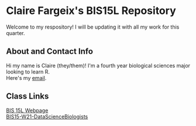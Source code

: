 # Claire Fargeix's BIS15L Repository
Welcome to my respository! I will be updating it with all my work for this quarter.

## About and Contact Info
Hi my name is Claire (they/them)! I'm a fourth year biological sciences major looking to learn R.   
Here's my [email](mailto:cefargeix@ucdavis.edu).

## Class Links  
[BIS 15L Webpage](https://jmledford3115.github.io/datascibiol/)  
[BIS15-W21-DataScienceBiologists](https://github.com/jmledford3115/BIS15L-W21-DataScienceBiologists)  
